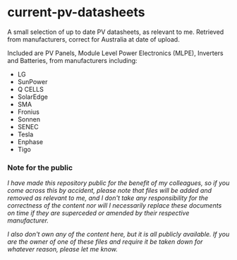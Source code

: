 # current-pv-datasheets

A small selection of up to date PV datasheets, as relevant to me. Retrieved from manufacturers, correct for Australia at date of upload.  

Included are PV Panels, Module Level Power Electronics (MLPE), Inverters and Batteries, from manufacturers including:

- LG
- SunPower
- Q CELLS
- SolarEdge
- SMA
- Fronius
- Sonnen
- SENEC
- Tesla
- Enphase
- Tigo


### Note for the public
*I have made this repository public for the benefit of my colleagues, so if you come across this by accident, please note that files will be added and removed as relevant to me, and I don't take any responsibility for the correctness of the content nor will I necessarily replace these documents on time if they are superceded or amended by their respective manufacturer.*

*I also don't own any of the content here, but it is all publicly available. If you are the owner of one of these files and require it be taken down for whatever reason, please let me know.*
